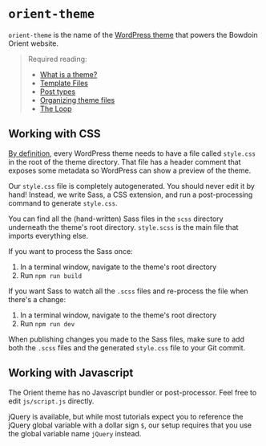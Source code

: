 # `orient-theme`

`orient-theme` is the name of the [WordPress theme](https://developer.wordpress.org/themes/) that powers the Bowdoin Orient website. 

> Required reading:
> * [What is a theme?](https://developer.wordpress.org/themes/getting-started/what-is-a-theme/)
> * [Template Files](https://developer.wordpress.org/themes/basics/template-files/)
> * [Post types](https://developer.wordpress.org/themes/basics/post-types/)
> * [Organizing theme files](https://developer.wordpress.org/themes/basics/organizing-theme-files/)
> * [The Loop](https://developer.wordpress.org/themes/basics/the-loop/)

## Working with CSS

[By definition](https://developer.wordpress.org/themes/basics/main-stylesheet-style-css/), every WordPress theme needs to have a file called `style.css` in the root of the theme directory. That file has a header comment that exposes some metadata so WordPress can show a preview of the theme.

Our `style.css` file is completely autogenerated. You should never edit it by hand! Instead, we write Sass, a CSS extension, and run a post-processing command to generate `style.css`.

You can find all the (hand-written) Sass files in the `scss` directory underneath the theme's root directory. `style.scss` is the main file that imports everything else.

If you want to process the Sass once:

1. In a terminal window, navigate to the theme's root directory
2. Run `npm run build`

If you want Sass to watch all the `.scss` files and re-process the file when there's a change:

1. In a terminal window, navigate to the theme's root directory
2. Run `npm run dev`

When publishing changes you made to the Sass files, make sure to add both the `.scss` files and the generated `style.css` file to your Git commit.

## Working with Javascript

The Orient theme has no Javascript bundler or post-processor. Feel free to edit `js/script.js` directly.

jQuery is available, but while most tutorials expect you to reference the jQuery global variable with a dollar sign `$`, our setup requires that you use the global variable name `jQuery` instead.

